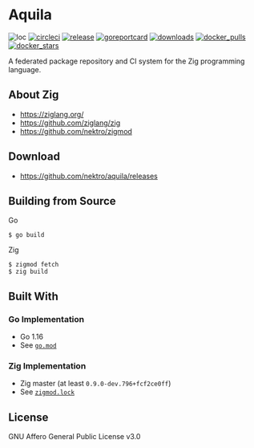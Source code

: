 # Aquila
![loc](https://sloc.xyz/github/nektro/aquila)
[![circleci](https://circleci.com/gh/nektro/aquila.svg?style=svg)](https://circleci.com/gh/nektro/aquila)
[![release](https://img.shields.io/github/v/release/nektro/aquila)](https://github.com/nektro/aquila/releases/latest)
[![goreportcard](https://goreportcard.com/badge/github.com/nektro/aquila)](https://goreportcard.com/report/github.com/nektro/aquila)
[![downloads](https://img.shields.io/github/downloads/nektro/aquila/total.svg)](https://github.com/nektro/aquila/releases)
[![docker_pulls](https://img.shields.io/docker/pulls/nektro/aquila)](https://hub.docker.com/r/nektro/aquila)
[![docker_stars](https://img.shields.io/docker/stars/nektro/aquila)](https://hub.docker.com/r/nektro/aquila)

A federated package repository and CI system for the Zig programming language.

## About Zig
- https://ziglang.org/
- https://github.com/ziglang/zig
- https://github.com/nektro/zigmod

## Download
- https://github.com/nektro/aquila/releases

## Building from Source
Go
```
$ go build
```

Zig
```
$ zigmod fetch
$ zig build
```

## Built With

### Go Implementation
- Go 1.16
- See [`go.mod`](./go.mod)

### Zig Implementation
- Zig master (at least `0.9.0-dev.796+fcf2ce0ff`)
- See [`zigmod.lock`](./zigmod.lock)

## License
GNU Affero General Public License v3.0
